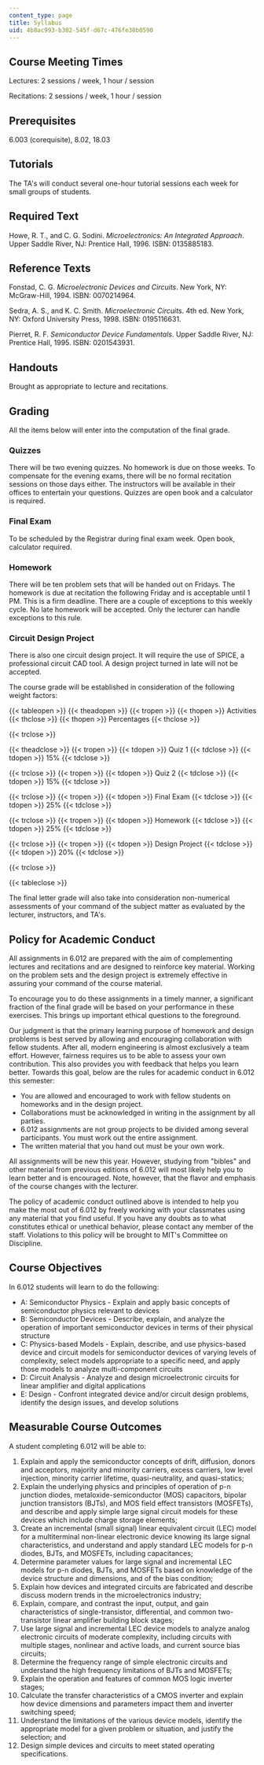 ```yaml
---
content_type: page
title: Syllabus
uid: 4b8ac993-b302-545f-d67c-476fe30b0590
---
```


Course Meeting Times
--------------------

Lectures: 2 sessions / week, 1 hour / session

Recitations: 2 sessions / week, 1 hour / session

Prerequisites
-------------

6.003 (corequisite), 8.02, 18.03

Tutorials
---------

The TA's will conduct several one-hour tutorial sessions each week for small groups of students.

Required Text
-------------

Howe, R. T., and C. G. Sodini. _Microelectronics: An Integrated Approach_. Upper Saddle River, NJ: Prentice Hall, 1996. ISBN: 0135885183.

Reference Texts
---------------

Fonstad, C. G. _Microelectronic Devices and Circuits_. New York, NY: McGraw-Hill, 1994. ISBN: 0070214964.

Sedra, A. S., and K. C. Smith. _Microelectronic Circuits_. 4th ed. New York, NY: Oxford University Press, 1998. ISBN: 0195116631.

Pierret, R. F. _Semiconductor Device Fundamentals_. Upper Saddle River, NJ: Prentice Hall, 1995. ISBN: 0201543931.

Handouts
--------

Brought as appropriate to lecture and recitations.

Grading
-------

All the items below will enter into the computation of the final grade.

### Quizzes

There will be two evening quizzes. No homework is due on those weeks. To compensate for the evening exams, there will be no formal recitation sessions on those days either. The instructors will be available in their offices to entertain your questions. Quizzes are open book and a calculator is required.

### Final Exam

To be scheduled by the Registrar during final exam week. Open book, calculator required.

### Homework

There will be ten problem sets that will be handed out on Fridays. The homework is due at recitation the following Friday and is acceptable until 1 PM. This is a firm deadline. There are a couple of exceptions to this weekly cycle. No late homework will be accepted. Only the lecturer can handle exceptions to this rule.

### Circuit Design Project

There is also one circuit design project. It will require the use of SPICE, a professional circuit CAD tool. A design project turned in late will not be accepted.

The course grade will be established in consideration of the following weight factors:

{{< tableopen >}}
{{< theadopen >}}
{{< tropen >}}
{{< thopen >}}
Activities
{{< thclose >}}
{{< thopen >}}
Percentages
{{< thclose >}}

{{< trclose >}}

{{< theadclose >}}
{{< tropen >}}
{{< tdopen >}}
Quiz 1
{{< tdclose >}}
{{< tdopen >}}
15%
{{< tdclose >}}

{{< trclose >}}
{{< tropen >}}
{{< tdopen >}}
Quiz 2
{{< tdclose >}}
{{< tdopen >}}
15%
{{< tdclose >}}

{{< trclose >}}
{{< tropen >}}
{{< tdopen >}}
Final Exam
{{< tdclose >}}
{{< tdopen >}}
25%
{{< tdclose >}}

{{< trclose >}}
{{< tropen >}}
{{< tdopen >}}
Homework
{{< tdclose >}}
{{< tdopen >}}
25%
{{< tdclose >}}

{{< trclose >}}
{{< tropen >}}
{{< tdopen >}}
Design Project
{{< tdclose >}}
{{< tdopen >}}
20%
{{< tdclose >}}

{{< trclose >}}

{{< tableclose >}}

The final letter grade will also take into consideration non-numerical assessments of your command of the subject matter as evaluated by the lecturer, instructors, and TA's.

Policy for Academic Conduct
---------------------------

All assignments in 6.012 are prepared with the aim of complementing lectures and recitations and are designed to reinforce key material. Working on the problem sets and the design project is extremely effective in assuring your command of the course material.

To encourage you to do these assignments in a timely manner, a significant fraction of the final grade will be based on your performance in these exercises. This brings up important ethical questions to the foreground.

Our judgment is that the primary learning purpose of homework and design problems is best served by allowing and encouraging collaboration with fellow students. After all, modern engineering is almost exclusively a team effort. However, fairness requires us to be able to assess your own contribution. This also provides you with feedback that helps you learn better. Towards this goal, below are the rules for academic conduct in 6.012 this semester:

*   You are allowed and encouraged to work with fellow students on homeworks and in the design project.
*   Collaborations must be acknowledged in writing in the assignment by all parties.
*   6.012 assignments are not group projects to be divided among several participants. You must work out the entire assignment.
*   The written material that you hand out must be your own work.

All assignments will be new this year. However, studying from "bibles" and other material from previous editions of 6.012 will most likely help you to learn better and is encouraged. Note, however, that the flavor and emphasis of the course changes with the lecturer.

The policy of academic conduct outlined above is intended to help you make the most out of 6.012 by freely working with your classmates using any material that you find useful. If you have any doubts as to what constitutes ethical or unethical behavior, please contact any member of the staff. Violations to this policy will be brought to MIT's Committee on Discipline.

Course Objectives
-----------------

In 6.012 students will learn to do the following:

*   A: Semiconductor Physics - Explain and apply basic concepts of semiconductor physics relevant to devices
*   B: Semiconductor Devices - Describe, explain, and analyze the operation of important semiconductor devices in terms of their physical structure
*   C: Physics-based Models - Explain, describe, and use physics-based device and circuit models for semiconductor devices of varying levels of complexity, select models appropriate to a specific need, and apply those models to analyze multi-component circuits
*   D: Circuit Analysis - Analyze and design microelectronic circuits for linear amplifier and digital applications
*   E: Design - Confront integrated device and/or circuit design problems, identify the design issues, and develop solutions

Measurable Course Outcomes
--------------------------

A student completing 6.012 will be able to:

1.  Explain and apply the semiconductor concepts of drift, diffusion, donors and acceptors, majority and minority carriers, excess carriers, low level injection, minority carrier lifetime, quasi-neutrality, and quasi-statics;
2.  Explain the underlying physics and principles of operation of p-n junction diodes, metaloxide-semiconductor (MOS) capacitors, bipolar junction transistors (BJTs), and MOS field effect transistors (MOSFETs), and describe and apply simple large signal circuit models for these devices which include charge storage elements;
3.  Create an incremental (small signal) linear equivalent circuit (LEC) model for a multiterminal non-linear electronic device knowing its large signal characteristics, and understand and apply standard LEC models for p-n diodes, BJTs, and MOSFETs, including capacitances;
4.  Determine parameter values for large signal and incremental LEC models for p-n diodes, BJTs, and MOSFETs based on knowledge of the device structure and dimensions, and of the bias condition;
5.  Explain how devices and integrated circuits are fabricated and describe discuss modern trends in the microelectronics industry;
6.  Explain, compare, and contrast the input, output, and gain characteristics of single-transistor, differential, and common two-transistor linear amplifier building block stages;
7.  Use large signal and incremental LEC device models to analyze analog electronic circuits of moderate complexity, including circuits with multiple stages, nonlinear and active loads, and current source bias circuits;
8.  Determine the frequency range of simple electronic circuits and understand the high frequency limitations of BJTs and MOSFETs;
9.  Explain the operation and features of common MOS logic inverter stages;
10.  Calculate the transfer characteristics of a CMOS inverter and explain how device dimensions and parameters impact them and inverter switching speed;
11.  Understand the limitations of the various device models, identify the appropriate model for a given problem or situation, and justify the selection; and
12.  Design simple devices and circuits to meet stated operating specifications.